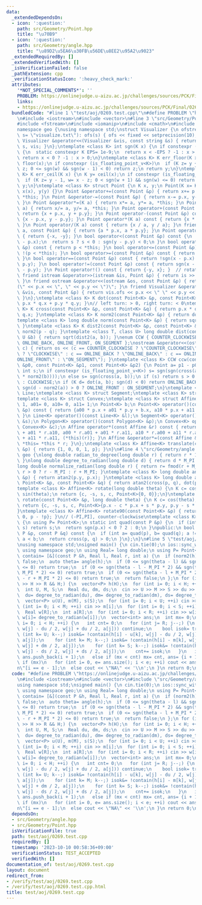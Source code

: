 ```yaml
---
data:
  _extendedDependsOn:
  - icon: ':question:'
    path: src/Geometry/Point.hpp
    title: "\u70B9"
  - icon: ':question:'
    path: src/Geometry/angle.hpp
    title: "\u89D2\u5EA6\u30FB\u56DE\u8EE2\u95A2\u9023"
  _extendedRequiredBy: []
  _extendedVerifiedWith: []
  _isVerificationFailed: false
  _pathExtension: cpp
  _verificationStatusIcon: ':heavy_check_mark:'
  attributes:
    '*NOT_SPECIAL_COMMENTS*': ''
    PROBLEM: https://onlinejudge.u-aizu.ac.jp/challenges/sources/PCK/Final/0269
    links:
    - https://onlinejudge.u-aizu.ac.jp/challenges/sources/PCK/Final/0269
  bundledCode: "#line 1 \"test/aoj/0269.test.cpp\"\n#define PROBLEM \"https://onlinejudge.u-aizu.ac.jp/challenges/sources/PCK/Final/0269\"\
    \n#include <iostream>\n#include <vector>\n#line 3 \"src/Geometry/Point.hpp\"\n\
    #include <fstream>\n#include <iomanip>\n#include <cmath>\n#include <cassert>\n\
    namespace geo {\nusing namespace std;\nstruct Visualizer {\n ofstream ofs;\n Visualizer(string\
    \ s= \"visualize.txt\"): ofs(s) { ofs << fixed << setprecision(10); }\n friend\
    \ Visualizer &operator<<(Visualizer &vis, const string &s) { return vis.ofs <<\
    \ s, vis; }\n};\ntemplate <class K> int sgn(K x) {\n if constexpr (is_floating_point_v<K>)\
    \ {\n  static constexpr K EPS= 1e-9;\n  return x < -EPS ? -1 : x > EPS;\n } else\
    \ return x < 0 ? -1 : x > 0;\n}\ntemplate <class K> K err_floor(K x) {\n K y=\
    \ floor(x);\n if constexpr (is_floating_point_v<K>)\n  if (K z= y + 1, w= x -\
    \ z; 0 <= sgn(w) && sgn(w - 1) < 0) return z;\n return y;\n}\ntemplate <class\
    \ K> K err_ceil(K x) {\n K y= ceil(x);\n if constexpr (is_floating_point_v<K>)\n\
    \  if (K z= y - 1, w= x - z; 0 < sgn(w + 1) && sgn(w) <= 0) return z;\n return\
    \ y;\n}\ntemplate <class K> struct Point {\n K x, y;\n Point(K x= K(), K y= K()):\
    \ x(x), y(y) {}\n Point &operator+=(const Point &p) { return x+= p.x, y+= p.y,\
    \ *this; }\n Point &operator-=(const Point &p) { return x-= p.x, y-= p.y, *this;\
    \ }\n Point &operator*=(K a) { return x*= a, y*= a, *this; }\n Point &operator/=(K\
    \ a) { return x/= a, y/= a, *this; }\n Point operator+(const Point &p) const {\
    \ return {x + p.x, y + p.y}; }\n Point operator-(const Point &p) const { return\
    \ {x - p.x, y - p.y}; }\n Point operator*(K a) const { return {x * a, y * a};\
    \ }\n Point operator/(K a) const { return {x / a, y / a}; }\n friend Point operator*(K\
    \ a, const Point &p) { return {a * p.x, a * p.y}; }\n Point operator-() const\
    \ { return {-x, -y}; }\n bool operator<(const Point &p) const {\n  int s= sgn(x\
    \ - p.x);\n  return s ? s < 0 : sgn(y - p.y) < 0;\n }\n bool operator>(const Point\
    \ &p) const { return p < *this; }\n bool operator<=(const Point &p) const { return\
    \ !(p < *this); }\n bool operator>=(const Point &p) const { return !(*this < p);\
    \ }\n bool operator==(const Point &p) const { return !sgn(x - p.x) && !sgn(y -\
    \ p.y); }\n bool operator!=(const Point &p) const { return sgn(x - p.x) || sgn(y\
    \ - p.y); }\n Point operator!() const { return {-y, x}; }  // rotate 90 degree\n\
    \ friend istream &operator>>(istream &is, Point &p) { return is >> p.x >> p.y;\
    \ }\n friend ostream &operator<<(ostream &os, const Point &p) { return os << \"\
    (\" << p.x << \", \" << p.y << \")\"; }\n friend Visualizer &operator<<(Visualizer\
    \ &vis, const Point &p) { return vis.ofs << p.x << \" \" << p.y << \"\\n\", vis;\
    \ }\n};\ntemplate <class K> K dot(const Point<K> &p, const Point<K> &q) { return\
    \ p.x * q.x + p.y * q.y; }\n// left turn: > 0, right turn: < 0\ntemplate <class\
    \ K> K cross(const Point<K> &p, const Point<K> &q) { return p.x * q.y - p.y *\
    \ q.x; }\ntemplate <class K> K norm2(const Point<K> &p) { return dot(p, p); }\n\
    template <class K> long double norm(const Point<K> &p) { return sqrt(norm2(p));\
    \ }\ntemplate <class K> K dist2(const Point<K> &p, const Point<K> &q) { return\
    \ norm2(p - q); }\ntemplate <class T, class U> long double dist(const T &a, const\
    \ U &b) { return sqrt(dist2(a, b)); }\nenum CCW { COUNTER_CLOCKWISE, CLOCKWISE,\
    \ ONLINE_BACK, ONLINE_FRONT, ON_SEGMENT };\nostream &operator<<(ostream &os, CCW\
    \ c) { return os << (c == COUNTER_CLOCKWISE ? \"COUNTER_CLOCKWISE\" : c == CLOCKWISE\
    \ ? \"CLOCKWISE\" : c == ONLINE_BACK ? \"ONLINE_BACK\" : c == ONLINE_FRONT ? \"\
    ONLINE_FRONT\" : \"ON_SEGMENT\"); }\ntemplate <class K> CCW ccw(const Point<K>\
    \ &p0, const Point<K> &p1, const Point<K> &p2) {\n Point a= p1 - p0, b= p2 - p0;\n\
    \ int s;\n if constexpr (is_floating_point_v<K>) s= sgn(sgn(cross(a, b) / sqrt(norm2(a)\
    \ * norm2(b))));\n else s= sgn(cross(a, b));\n if (s) return s > 0 ? COUNTER_CLOCKWISE\
    \ : CLOCKWISE;\n if (K d= dot(a, b); sgn(d) < 0) return ONLINE_BACK;\n else return\
    \ sgn(d - norm2(a)) > 0 ? ONLINE_FRONT : ON_SEGMENT;\n}\ntemplate <class K> struct\
    \ Line;\ntemplate <class K> struct Segment;\ntemplate <class K> struct Polygon;\n\
    template <class K> struct Convex;\ntemplate <class K> struct Affine {\n K a00=\
    \ 1, a01= 0, a10= 0, a11= 1;\n Point<K> b;\n Point<K> operator()(const Point<K>\
    \ &p) const { return {a00 * p.x + a01 * p.y + b.x, a10 * p.x + a11 * p.y + b.y};\
    \ }\n Line<K> operator()(const Line<K> &l);\n Segment<K> operator()(const Segment<K>\
    \ &s);\n Polygon<K> operator()(const Polygon<K> &p);\n Convex<K> operator()(const\
    \ Convex<K> &c);\n Affine operator*(const Affine &r) const { return {a00 * r.a00\
    \ + a01 * r.a10, a00 * r.a01 + a01 * r.a11, a10 * r.a00 + a11 * r.a10, a10 * r.a01\
    \ + a11 * r.a11, (*this)(r)}; }\n Affine &operator*=(const Affine &r) { return\
    \ *this= *this * r; }\n};\ntemplate <class K> Affine<K> translate(const Point<K>\
    \ &p) { return {1, 0, 0, 1, p}; }\n}\n#line 4 \"src/Geometry/angle.hpp\"\nnamespace\
    \ geo {\nlong double radian_to_degree(long double r) { return r * 180.0 / M_PI;\
    \ }\nlong double degree_to_radian(long double d) { return d * M_PI / 180.0; }\n\
    long double normalize_radian(long double r) { return r= fmod(r + M_PI, 2 * M_PI),\
    \ r > 0 ? r - M_PI : r + M_PI; }\ntemplate <class K> long double angle(const Point<K>\
    \ &p) { return atan2(p.y, p.x); }\ntemplate <class K> long double angle(const\
    \ Point<K> &p, const Point<K> &q) { return atan2(cross(p, q), dot(p, q)); }\n\
    template <class K> Affine<K> rotate(long double theta) {\n K c= cos(theta), s=\
    \ sin(theta);\n return {c, -s, s, c, Point<K>{0, 0}};\n}\ntemplate <class K> Affine<K>\
    \ rotate(const Point<K> &p, long double theta) {\n K c= cos(theta), s= sin(theta);\n\
    \ return {c, -s, s, c, Point<K>{p.x - c * p.x + s * p.y, p.y - s * p.x - c * p.y}};\n\
    }\ntemplate <class K> Affine<K> rotate90(const Point<K> &p) { return {0, -1, 1,\
    \ 0, p - !p}; }\n// (-PI,PI], counter-clockwise\ntemplate <class K> class AngleComp\
    \ {\n using P= Point<K>;\n static int quad(const P &p) {\n  if (int s= sgn(p.y);\
    \ s) return s;\n  return sgn(p.x) < 0 ? 2 : 0;\n }\npublic:\n bool operator()(const\
    \ P &p, const P &q) const {\n  if (int a= quad(p), b= quad(q); a != b) return\
    \ a < b;\n  return cross(p, q) > 0;\n }\n};\n}\n#line 5 \"test/aoj/0269.test.cpp\"\
    \nusing namespace std;\nsigned main() {\n cin.tie(0);\n ios::sync_with_stdio(false);\n\
    \ using namespace geo;\n using Real= long double;\n using P= Point<int>;\n auto\
    \ contain= [&](const P &h, Real l, Real r, int a) {\n  if (norm2(h) > a * a) return\
    \ false;\n  auto theta= angle(h);\n  if (0 <= sgn(theta - l) && sgn(theta - r)\
    \ <= 0) return true;\n  if (0 <= sgn(theta - l - M_PI * 2) && sgn(theta - r -\
    \ M_PI * 2) <= 0) return true;\n  if (0 <= sgn(theta - l + M_PI * 2) && sgn(theta\
    \ - r + M_PI * 2) <= 0) return true;\n  return false;\n };\n for (int H, R; cin\
    \ >> H >> R && H;) {\n  vector<P> h(H);\n  for (int i= 0; i < H; ++i) cin >> h[i];\n\
    \  int U, M, S;\n  Real du, dm, ds;\n  cin >> U >> M >> S >> du >> dm >> ds;\n\
    \  du= degree_to_radian(du), dm= degree_to_radian(dm), ds= degree_to_radian(ds);\n\
    \  vector<P> u(U), m(M), s(S);\n  for (int i= 0; i < U; ++i) cin >> u[i];\n  for\
    \ (int i= 0; i < M; ++i) cin >> m[i];\n  for (int i= 0; i < S; ++i) cin >> s[i];\n\
    \  Real w[R];\n  int a[R];\n  for (int i= 0; i < R; ++i) cin >> w[i] >> a[i],\
    \ w[i]= degree_to_radian(w[i]);\n  vector<int> ans;\n  int mx= 0;\n  for (int\
    \ i= 0; i < H; ++i) {\n   int cnt= 0;\n   for (int j= R; j--;) {\n    if (!contain(h[i],\
    \ w[j] - du / 2, w[j] + du / 2, a[j])) continue;\n    bool isok= true;\n    for\
    \ (int k= U; k--;) isok&= !contain(h[i] - u[k], w[j] - du / 2, w[j] + du / 2,\
    \ a[j]);\n    for (int k= M; k--;) isok&= !contain(h[i] - m[k], w[j] - dm / 2,\
    \ w[j] + dm / 2, a[j]);\n    for (int k= S; k--;) isok&= !contain(h[i] - s[k],\
    \ w[j] - ds / 2, w[j] + ds / 2, a[j]);\n    cnt+= isok;\n   }\n   if (mx == cnt)\
    \ ans.push_back(i + 1);\n   else if (mx < cnt) mx= cnt, ans= {i + 1};\n  }\n \
    \ if (mx)\n   for (int i= 0, e= ans.size(); i < e; ++i) cout << ans[i] << \" \\\
    n\"[i == e - 1];\n  else cout << \"NA\" << '\\n';\n }\n return 0;\n}\n"
  code: "#define PROBLEM \"https://onlinejudge.u-aizu.ac.jp/challenges/sources/PCK/Final/0269\"\
    \n#include <iostream>\n#include <vector>\n#include \"src/Geometry/angle.hpp\"\n\
    using namespace std;\nsigned main() {\n cin.tie(0);\n ios::sync_with_stdio(false);\n\
    \ using namespace geo;\n using Real= long double;\n using P= Point<int>;\n auto\
    \ contain= [&](const P &h, Real l, Real r, int a) {\n  if (norm2(h) > a * a) return\
    \ false;\n  auto theta= angle(h);\n  if (0 <= sgn(theta - l) && sgn(theta - r)\
    \ <= 0) return true;\n  if (0 <= sgn(theta - l - M_PI * 2) && sgn(theta - r -\
    \ M_PI * 2) <= 0) return true;\n  if (0 <= sgn(theta - l + M_PI * 2) && sgn(theta\
    \ - r + M_PI * 2) <= 0) return true;\n  return false;\n };\n for (int H, R; cin\
    \ >> H >> R && H;) {\n  vector<P> h(H);\n  for (int i= 0; i < H; ++i) cin >> h[i];\n\
    \  int U, M, S;\n  Real du, dm, ds;\n  cin >> U >> M >> S >> du >> dm >> ds;\n\
    \  du= degree_to_radian(du), dm= degree_to_radian(dm), ds= degree_to_radian(ds);\n\
    \  vector<P> u(U), m(M), s(S);\n  for (int i= 0; i < U; ++i) cin >> u[i];\n  for\
    \ (int i= 0; i < M; ++i) cin >> m[i];\n  for (int i= 0; i < S; ++i) cin >> s[i];\n\
    \  Real w[R];\n  int a[R];\n  for (int i= 0; i < R; ++i) cin >> w[i] >> a[i],\
    \ w[i]= degree_to_radian(w[i]);\n  vector<int> ans;\n  int mx= 0;\n  for (int\
    \ i= 0; i < H; ++i) {\n   int cnt= 0;\n   for (int j= R; j--;) {\n    if (!contain(h[i],\
    \ w[j] - du / 2, w[j] + du / 2, a[j])) continue;\n    bool isok= true;\n    for\
    \ (int k= U; k--;) isok&= !contain(h[i] - u[k], w[j] - du / 2, w[j] + du / 2,\
    \ a[j]);\n    for (int k= M; k--;) isok&= !contain(h[i] - m[k], w[j] - dm / 2,\
    \ w[j] + dm / 2, a[j]);\n    for (int k= S; k--;) isok&= !contain(h[i] - s[k],\
    \ w[j] - ds / 2, w[j] + ds / 2, a[j]);\n    cnt+= isok;\n   }\n   if (mx == cnt)\
    \ ans.push_back(i + 1);\n   else if (mx < cnt) mx= cnt, ans= {i + 1};\n  }\n \
    \ if (mx)\n   for (int i= 0, e= ans.size(); i < e; ++i) cout << ans[i] << \" \\\
    n\"[i == e - 1];\n  else cout << \"NA\" << '\\n';\n }\n return 0;\n}"
  dependsOn:
  - src/Geometry/angle.hpp
  - src/Geometry/Point.hpp
  isVerificationFile: true
  path: test/aoj/0269.test.cpp
  requiredBy: []
  timestamp: '2023-10-10 00:58:36+09:00'
  verificationStatus: TEST_ACCEPTED
  verifiedWith: []
documentation_of: test/aoj/0269.test.cpp
layout: document
redirect_from:
- /verify/test/aoj/0269.test.cpp
- /verify/test/aoj/0269.test.cpp.html
title: test/aoj/0269.test.cpp
---
```


